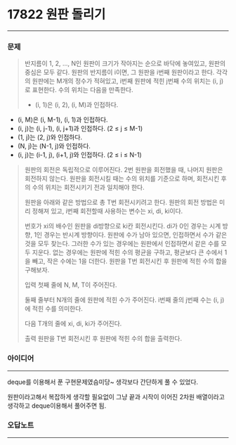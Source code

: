 # 17822 원판 돌리기
------------
### 문제

>반지름이 1, 2, ..., N인 원판이 크기가 작아지는 순으로 바닥에 놓여있고, 원판의 중심은 모두 같다. 원판의 반지름이 i이면, 그 원판을 i번째 원판이라고 한다. 각각의 원판에는 M개의 정수가 적혀있고, i번째 원판에 적힌 j번째 수의 위치는 (i, j)로 표현한다. 수의 위치는 다음을 만족한다.
>
>- (i, 1)은 (i, 2), (i, M)과 인접하다.
- (i, M)은 (i, M-1), (i, 1)과 인접하다.
- (i, j)는 (i, j-1), (i, j+1)과 인접하다. (2 ≤ j ≤ M-1)
- (1, j)는 (2, j)와 인접하다.
- (N, j)는 (N-1, j)와 인접하다.
- (i, j)는 (i-1, j), (i+1, j)와 인접하다. (2 ≤ i ≤ N-1)
>
>원판의 회전은 독립적으로 이루어진다. 2번 원판을 회전했을 때, 나머지 원판은 회전하지 않는다. 원판을 회전시킬 때는 수의 위치를 기준으로 하며, 회전시킨 후의 수의 위치는 회전시키기 전과 일치해야 한다.
>
>원판을 아래와 같은 방법으로 총 T번 회전시키려고 한다. 원판의 회전 방법은 미리 정해져 있고, i번째 회전할때 사용하는 변수는 xi, di, ki이다.
>
>번호가 xi의 배수인 원판을 di방향으로 ki칸 회전시킨다. di가 0인 경우는 시계 방향, 1인 경우는 반시계 방향이다.
원판에 수가 남아 있으면, 인접하면서 수가 같은 것을 모두 찾는다.
그러한 수가 있는 경우에는 원판에서 인접하면서 같은 수를 모두 지운다.
없는 경우에는 원판에 적힌 수의 평균을 구하고, 평균보다 큰 수에서 1을 빼고, 작은 수에는 1을 더한다.
원판을 T번 회전시킨 후 원판에 적힌 수의 합을 구해보자.
>
>입력
첫째 줄에 N, M, T이 주어진다.
>
>둘째 줄부터 N개의 줄에 원판에 적힌 수가 주어진다. i번째 줄의 j번째 수는 (i, j)에 적힌 수를 의미한다.
>
>다음 T개의 줄에 xi, di, ki가 주어진다.
>
>출력
원판을 T번 회전시킨 후 원판에 적힌 수의 합을 출력한다.



### 아이디어 
----------
deque를 이용해서 푼 구현문제였슴미당~
생각보다 간단하게 풀 수 있었다.

원판이라고해서 복잡하게 생각할 필요없이 그냥 끝과 시작이 이어진 2차원 배열이라고 생각하고 
deque이용해서 풀어주면 됨.

### 오답노트
----------

